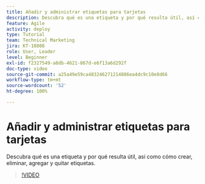 ```yaml
---
title: Añadir y administrar etiquetas para tarjetas
description: Descubra qué es una etiqueta y por qué resulta útil, así como cómo crear, eliminar, agregar y quitar etiquetas.
feature: Agile
activity: deploy
type: Tutorial
team: Technical Marketing
jira: KT-10808
role: User, Leader
level: Beginner
exl-id: f2327549-a8db-4621-867d-e6f13a6d292f
doc-type: video
source-git-commit: a25a49e59ca483246271214886ea4dc9c10e8d66
workflow-type: tm+mt
source-wordcount: '52'
ht-degree: 100%

---
```


# Añadir y administrar etiquetas para tarjetas

Descubra qué es una etiqueta y por qué resulta útil, así como cómo crear, eliminar, agregar y quitar etiquetas.

>[!VIDEO](https://video.tv.adobe.com/v/346807)
